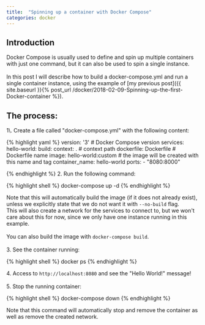 ```yaml
---
title:  "Spinning up a container with Docker Compose"
categories: docker
---
```

<h2>Introduction</h2>
Docker Compose is usually used to define and spin up multiple containers with
just one command, but it can also be used to spin a single instance.
<br/>
<br/>
In this post I will describe how to build a docker-compose.yml and run a single
container instance, using the example of
[my previous post]({{ site.baseurl }}{% post_url /docker/2018-02-09-Spinning-up-the-first-Docker-container %}).
<br/>
<h2>The process:</h2>
1\. Create a file called "docker-compose.yml" with the following content:

{% highlight yaml %}
version: '3'   # Docker Compose version
services:
  hello-world:
    build:
      context: .    # context path
      dockerfile: Dockerfile    # Dockerfile name
    image: hello-world:custom    # the image will be created with this name and tag
    container_name: hello-world
    ports:
    - "8080:8000"

{% endhighlight %}
2\. Run the following command:

{% highlight shell %}
docker-compose up -d
{% endhighlight %}

Note that this will automatically build the image (if it does not already
exist), unless we explicitly state that we do not want it with `--no-build`
flag.
<br/>
This will also create a network for the services to connect to, but we won't
care about this for now, since we only have one instance running in this example.
<br/>
<br/>
You can also build the image with `docker-compose build`.
<br/>
<br/>
3\. See the container running:

{% highlight shell %}
docker ps
{% endhighlight %}

4\. Access to `http://localhost:8080` and see the "Hello World!" message!
<br/>
<br/>
5\. Stop the running container:

{% highlight shell %}
docker-compose down
{% endhighlight %}

Note that this command will automatically stop and remove the container as well
as remove the created network.
